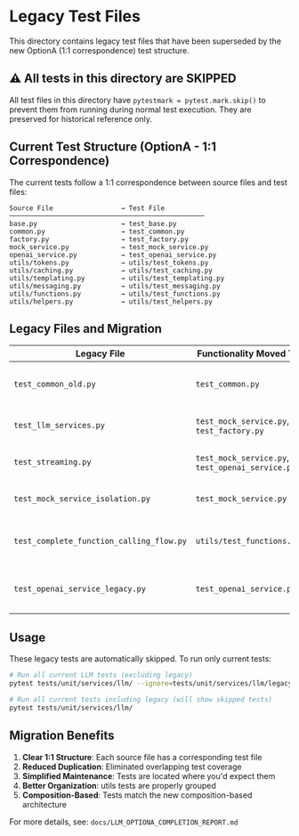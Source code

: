 # Legacy Test Files

This directory contains legacy test files that have been superseded by the new OptionA (1:1 correspondence) test structure.

## ⚠️ All tests in this directory are SKIPPED

All test files in this directory have `pytestmark = pytest.mark.skip()` to prevent them from running during normal test execution. They are preserved for historical reference only.

## Current Test Structure (OptionA - 1:1 Correspondence)

The current tests follow a 1:1 correspondence between source files and test files:

```
Source File                 → Test File
─────────────────────────────────────────────────
base.py                     → test_base.py
common.py                   → test_common.py  
factory.py                  → test_factory.py
mock_service.py             → test_mock_service.py
openai_service.py           → test_openai_service.py
utils/tokens.py             → utils/test_tokens.py
utils/caching.py            → utils/test_caching.py
utils/templating.py         → utils/test_templating.py
utils/messaging.py          → utils/test_messaging.py
utils/functions.py          → utils/test_functions.py
utils/helpers.py            → utils/test_helpers.py
```

## Legacy Files and Migration

| Legacy File | Functionality Moved To | Reason |
|-------------|------------------------|---------|
| `test_common_old.py` | `test_common.py` | Simplified to match actual `LLMServiceCommon` implementation |
| `test_llm_services.py` | `test_mock_service.py`, `test_factory.py` | Split into service-specific tests |
| `test_streaming.py` | `test_mock_service.py`, `test_openai_service.py` | Integrated into service-specific tests |
| `test_mock_service_isolation.py` | `test_mock_service.py` | Consolidated into main mock service tests |
| `test_complete_function_calling_flow.py` | `utils/test_functions.py` | Moved to composition-based implementation |
| `test_openai_service_legacy.py` | `test_openai_service.py` | Updated for composition-based architecture |

## Usage

These legacy tests are automatically skipped. To run only current tests:

```bash
# Run all current LLM tests (excluding legacy)
pytest tests/unit/services/llm/ --ignore=tests/unit/services/llm/legacy

# Run all current tests including legacy (will show skipped tests)
pytest tests/unit/services/llm/
```

## Migration Benefits

1. **Clear 1:1 Structure**: Each source file has a corresponding test file
2. **Reduced Duplication**: Eliminated overlapping test coverage
3. **Simplified Maintenance**: Tests are located where you'd expect them
4. **Better Organization**: utils tests are properly grouped
5. **Composition-Based**: Tests match the new composition-based architecture

For more details, see: `docs/LLM_OPTIONA_COMPLETION_REPORT.md`
